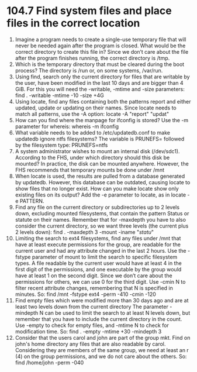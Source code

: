 # 104.7 Find system files and place files in the correct location

1. Imagine a program needs to create a single-use temporary file that will never be needed again
after the program is closed. What would be the correct directory to create this file in?
Since we don’t care about the file after the program finishes running, the correct directory is
/tmp.
2. Which is the temporary directory that must be cleared during the boot process?
The directory is /run or, on some systems, /var/run.
3. Using find, search only the current directory for files that are writable by the user, have been
modified in the last 10 days and are bigger than 4 GiB.
For this you will need the -writable, -mtime and -size parameters:
find . -writable -mtime -10 -size +4G
4. Using locate, find any files containing both the patterns report and either updated, update
or updating on their names.
Since locate needs to match all patterns, use the -A option:
locate -A "report" "updat"
5. How can you find where the manpage for ifconfig is stored?
Use the -m parameter for whereis:
whereis -m ifconfig
6. What variable needs to be added to /etc/updatedb.conf to make updatedb ignore ntfs
filesystems?
The variable is PRUNEFS= followed by the filesystem type: PRUNEFS=ntfs
7. A system administrator wishes to mount an internal disk (/dev/sdc1). According to the FHS,
under which directory should this disk be mounted?
In practice, the disk can be mounted anywhere. However, the FHS recommends that temporary mounts be done under /mnt
1. When locate is used, the results are pulled from a database generated by updatedb. However,
this database can be outdated, causing locate to show files that no longer exist. How can you
make locate show only existing files on its output?
Add the -e parameter to locate, as in locate -e PATTERN.
2. Find any file on the current directory or subdirectories up to 2 levels down, excluding mounted
filesystems, that contain the pattern Status or statute on their names.
Remember that for -maxdepth you have to also consider the current directory, so we want
three levels (the current plus 2 levels down):
find . -maxdepth 3 -mount -iname "*statu*"
3. Limiting the search to ext4 filesystems, find any files under /mnt that have at least execute
permissions for the group, are readable for the current user and had any attribute changed in
the last 2 hours.
Use the -fstype parameter of mount to limit the search to specific filesystem types. A file
readable by the current user would have at least 4 in the first digit of the permissions, and one
executable by the group would have at least 1 on the second digit. Since we don’t care about the
permissions for others, we can use 0 for the third digit. Use -cmin N to filter recent attribute
changes, remembering that N is specified in minutes. So:
find /mnt -fstype ext4 -perm -410 -cmin -120
4. Find empty files which were modified more than 30 days ago and are at least two levels down
from the current directory
The parameter -mindepth N can be used to limit the search to at least N levels down, but
remember that you have to include the current directory in the count. Use -empty to check for
empty files, and -mtime N to check for modification time. So:
find . -empty -mtime +30 -mindepth 3
5. Consider that the users carol and john are part of the group mkt. Find on john's home
directory any files that are also readable by carol.
Considering they are members of the same group, we need at least an r (4) on the group
permissions, and we do not care about the others. So:
find /home/john -perm -040